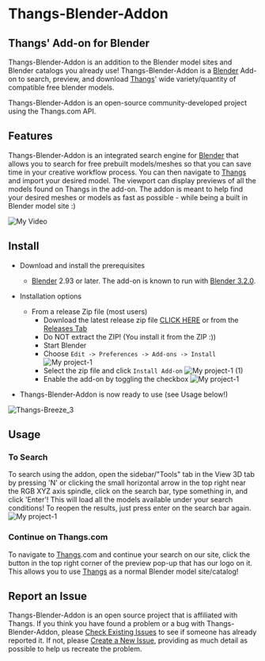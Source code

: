 # Thangs-Blender-Addon

## Thangs' Add-on for Blender

Thangs-Blender-Addon is an addition to the Blender model sites and Blender catalogs you already use! Thangs-Blender-Addon is a [Blender](http://www.blender.org) Add-on to search, preview, and download [Thangs](https://thangs.com?utm_source=blender_github&utm_medium=referral&utm_campaign=blender_github)' wide variety/quantity of compatible free blender models.

Thangs-Blender-Addon is an open-source community-developed project using the Thangs.com API.

## Features

Thangs-Blender-Addon is an integrated search engine for [Blender](http://www.blender.org) that allows you to search for free prebuilt models/meshes so that you can save time in your creative workflow process. You can then navigate to [Thangs](https://thangs.com?utm_source=blender_github&utm_medium=referral&utm_campaign=blender_github) and import your desired model. The viewport can display previews of all the models found on Thangs in the add-on. The addon is meant to help find your desired meshes or models as fast as possible - while being a built in Blender model site :)


![My Video](https://user-images.githubusercontent.com/105221281/191535999-777c0cd0-9f2c-4eb4-9ca2-8ccd7cb05aec.gif)


## Install

- Download and install the prerequisites
  - [Blender](http://www.blender.org/) 2.93 or later. The add-on is known to run with [Blender 3.2.0](https://www.blender.org/download/).
- Installation options

  - From a release Zip file (most users)
    - Download the latest release zip file [CLICK HERE](https://bit.ly/thangsblenderaddon) or from the [Releases Tab](/../../releases/)
    - Do NOT extract the ZIP! (You install it from the ZIP :))
    - Start Blender
    - Choose `Edit -> Preferences -> Add-ons -> Install`
      ![My project-1](https://user-images.githubusercontent.com/105221281/185752282-f77722a5-5dcd-4cc1-a168-0993c55f40e1.jpg)
    - Select the zip file and click `Install Add-on`
      ![My project-1 (1)](https://user-images.githubusercontent.com/105221281/185752291-a803d769-f22c-4b85-8183-4ef1cae40dbf.jpg)
    - Enable the add-on by toggling the checkbox
      ![My project-1](https://user-images.githubusercontent.com/105221281/185752810-7e5cd2f4-85e1-4959-852b-d8bdda87237a.jpg)

- Thangs-Blender-Addon is now ready to use (see Usage below!)

![Thangs-Breeze_3](https://user-images.githubusercontent.com/105221281/184414452-2c7913d5-4a20-47ca-a31b-125a21067523.gif)

## Usage

### To Search

To search using the addon, open the sidebar/"Tools" tab in the View 3D tab by pressing 'N' or clicking the small horizontal arrow in the top right near the RGB XYZ axis spindle, click on the search bar, type something in, and click 'Enter'! This will load all the models available under your search conditions! To reopen the results, just press enter on the search bar again.
![My project-1](https://user-images.githubusercontent.com/105221281/186254398-5ae5830d-d76c-4c35-ac70-be2c746d0b56.png)

### Continue on Thangs.com

To navigate to [Thangs](https://thangs.com?utm_source=blender_github&utm_medium=referral&utm_campaign=blender_github).com and continue your search on our site, click the button in the top right corner of the preview pop-up that has our logo on it. This allows you to use [Thangs](https://thangs.com?utm_source=blender_github&utm_medium=referral&utm_campaign=blender_github) as a normal Blender model site/catalog!

## Report an Issue

Thangs-Blender-Addon is an open source project that is affiliated with Thangs. If you think you have found a problem or a bug with Thangs-Blender-Addon, please [Check Existing Issues](/../../issues) to see if someone has already reported it. If not, please [Create a New Issue](/../../issues/new/choose), providing as much detail as possible to help us recreate the problem.
